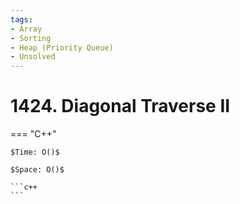 ```yaml
---
tags:
- Array
- Sorting
- Heap (Priority Queue)
- Unsolved
---
```



# 1424. Diagonal Traverse II

=== "C++"

    $Time: O()$

    $Space: O()$

    ```c++
    ```